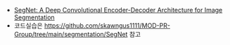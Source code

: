 * [SegNet: A Deep Convolutional Encoder-Decoder Architecture for Image Segmentation](https://arxiv.org/pdf/1511.00561.pdf)
* 코드실습은 https://github.com/skawngus1111/MOD-PR-Group/tree/main/segmentation/SegNet 참고
